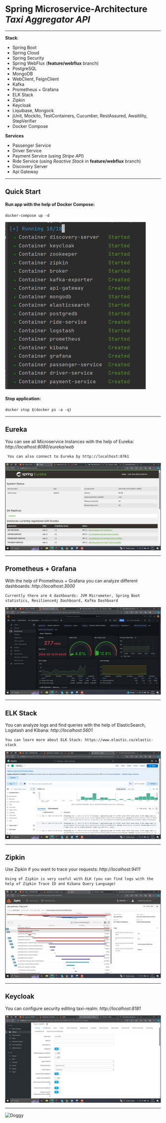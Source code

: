 # Spring Microservice-Architecture *Taxi Aggregator API*

---  

**Stack**:
- Spring Boot
- Spring Cloud
- Spring Security
- Spring WebFlux (**feature/webflux** branch)
- PostgreSQL
- MongoDB
- WebClient, FeignClient
- Kafka
- Prometheus + Grafana
- ELK Stack
- Zipkin
- Keycloak
- Liquibase, Mongock
- jUnit, Mockito, TestContainers, Cucumber, RestAssured, Awaitility, StepVerifier
- Docker Compose

**Services**
- Passenger Service 
- Driver Service
- Payment Service (using *Stripe API*)
- Ride Service (using *Reactive Stack* in **feature/webflux** branch)
- Discovery Server
- Api Gateway

---

## Quick Start
#### Run app with the help of Docker Compose:

    docker-compose up -d

![Run application](github/runApp.png)

#### Stop application:

    docker stop $(docker ps -a -q)

---

## Eureka
You can see all Microservice Instances with the help of Eureka: *http://localhost:8080/eureka/web*

     You can also connect to Eureka by http://localhost:8761

![Eureka](github/eureka.png)

---

## Prometheus + Grafana
With the help of Prometheus + Grafana you can analyze different dashboards: *http://localhost:3000*

    Currently there are 4 dashboards: JVM Micrometer, Spring Boot statistics, Resilience4j Dashboard, Kafka Dashboard

![Grafana](github/grafana.png)

---

## ELK Stack
You can analyze logs and find queries with the help of ElasticSearch, Logstash and Kibana: *http://localhost:5601*

    You can learn more about ELK Stack: https://www.elastic.co/elastic-stack

![ELK](github/elk.png)

---

## Zipkin
Use Zipkin if you want to trace your requests: *http://localhost:9411*

    Using of Zipkin is very useful with ELK (you can find logs with the help of Zipkin Trace ID and Kibana Query Language)

![Zipkin](github/zipkin.png)

---

## Keycloak
You can configure security editing taxi-realm: *http://localhost:8181*

![Keycloak](github/keycloak.png)

---

![Doggy](https://i0.wp.com/images.onwardstate.com/uploads/2015/05/oie_14175751vZSQRLEn.gif?fit=650%2C408&ssl=1)
